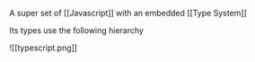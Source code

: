 A super set of [[Javascript]] with an embedded [[Type System]]

Its types use the following hierarchy

![[typescript.png]]